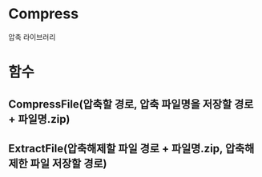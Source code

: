 # Compress
압축 라이브러리

# 함수
## CompressFile(압축할 경로, 압축 파일명을 저장할 경로 + 파일명.zip)
## ExtractFile(압축해제할 파일 경로 + 파일명.zip, 압축해제한 파일 저장할 경로)
